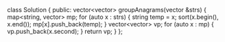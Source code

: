class Solution
{
public:
    vector<vector<string>> groupAnagrams(vector<string> &strs)
    {
        map<string, vector<string>> mp;
        for (auto x : strs)
        {
            string temp = x;
            sort(x.begin(), x.end());
            mp[x].push_back(temp);
        }
        vector<vector<string>> vp;
        for (auto x : mp)
        {
            vp.push_back(x.second);
        }
        return vp;
    }
};